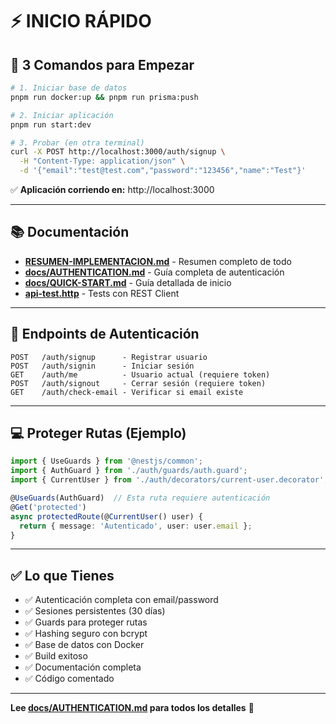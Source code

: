 # ⚡ INICIO RÁPIDO

## 🚀 3 Comandos para Empezar

```bash
# 1. Iniciar base de datos
pnpm run docker:up && pnpm run prisma:push

# 2. Iniciar aplicación
pnpm run start:dev

# 3. Probar (en otra terminal)
curl -X POST http://localhost:3000/auth/signup \
  -H "Content-Type: application/json" \
  -d '{"email":"test@test.com","password":"123456","name":"Test"}'
```

✅ **Aplicación corriendo en:** http://localhost:3000

---

## 📚 Documentación

- **[RESUMEN-IMPLEMENTACION.md](./RESUMEN-IMPLEMENTACION.md)** - Resumen completo de todo
- **[docs/AUTHENTICATION.md](./docs/AUTHENTICATION.md)** - Guía completa de autenticación
- **[docs/QUICK-START.md](./docs/QUICK-START.md)** - Guía detallada de inicio
- **[api-test.http](./api-test.http)** - Tests con REST Client

---

## 🔐 Endpoints de Autenticación

```
POST   /auth/signup      - Registrar usuario
POST   /auth/signin      - Iniciar sesión
GET    /auth/me          - Usuario actual (requiere token)
POST   /auth/signout     - Cerrar sesión (requiere token)
GET    /auth/check-email - Verificar si email existe
```

---

## 💻 Proteger Rutas (Ejemplo)

```typescript
import { UseGuards } from '@nestjs/common';
import { AuthGuard } from './auth/guards/auth.guard';
import { CurrentUser } from './auth/decorators/current-user.decorator';

@UseGuards(AuthGuard)  // Esta ruta requiere autenticación
@Get('protected')
async protectedRoute(@CurrentUser() user) {
  return { message: 'Autenticado', user: user.email };
}
```

---

## ✅ Lo que Tienes

- ✅ Autenticación completa con email/password
- ✅ Sesiones persistentes (30 días)
- ✅ Guards para proteger rutas
- ✅ Hashing seguro con bcrypt
- ✅ Base de datos con Docker
- ✅ Build exitoso
- ✅ Documentación completa
- ✅ Código comentado

---

**Lee [docs/AUTHENTICATION.md](./docs/AUTHENTICATION.md) para todos los detalles** 📖

